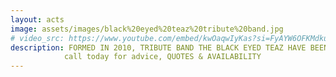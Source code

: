 ```yaml
---
layout: acts
image: assets/images/black%20eyed%20teaz%20tribute%20band.jpg
# video_src: https://www.youtube.com/embed/kwOaqwIyKas?si=FyAYW6OFKMdkuAjb
description: FORMED IN 2010, TRIBUTE BAND THE BLACK EYED TEAZ HAVE BEEN ON A MAGICAL ROLLER-COASTER  JOURNEY THAT HAS SEEN THEM PERFORM ALL OVER EUROPE. THE BLACK EYED PEAS TRIBUTE BAND PLAY EARLY POP/HIP-HOP OF WHERE IS THE LOVE? TO THE ELECTRO RHYTHMS OF DON'T STOP THE PARTY & I GOTTA FEELIN', WITH THE LATTER BEING THE MOST DOWNLOADED SONG OF ALL TIME AND A GUARANTEED FLOOR FILLER AT ANY EVENT. THESE GUYS REPLICATE THE SOUND AND LOOK OF THE BAND PERFECTLY. THE TEAZ HAVE PLAYED IN EVERY KIND OF VENUE; HOTELS, CLUBS, UNIVERSITIES, FESTIVALS, CORPORATE & WEDDINGS. <hr>
            call today for advice, QUOTES & AVAILABILITY
---
```

